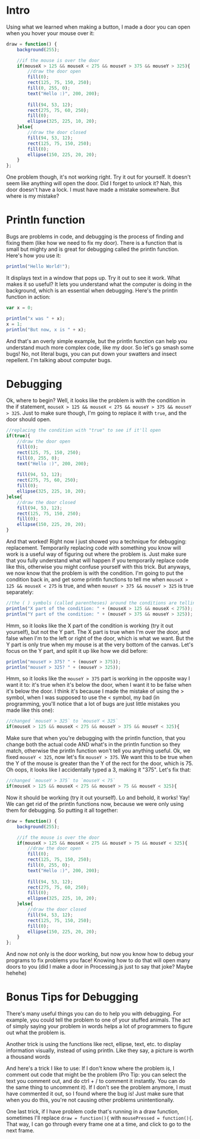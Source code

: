 # Intro
Using what we learned when making a button, I made a door you can open when you hover your mouse over it:
```js
draw = function() {
    background(255);

    //if the mouse is over the door
    if(mouseX > 125 && mouseX < 275 && mouseY > 375 && mouseY > 325){
        //draw the door open
        fill(0);
        rect(125, 75, 150, 250);
        fill(0, 255, 0);
        text("Hello :)", 200, 200);
        
        fill(94, 53, 12);
        rect(275, 75, 60, 250);
        fill(0);
        ellipse(325, 225, 10, 20);
    }else{
        //draw the door closed
        fill(94, 53, 12);
        rect(125, 75, 150, 250);
        fill(0);
        ellipse(150, 225, 20, 20);
    }
};
```
One problem though, it's not working right. Try it out for yourself. It doesn't seem like anything will open the door. Did I forget to unlock it? Nah, this door doesn't have a lock. I must have made a mistake somewhere. But where is my mistake?

# Println function
Bugs are problems in code, and debugging is the process of finding and fixing them (like how we need to fix my door). There is a function that is small but mighty and is great for debugging called the println function. Here's how you use it:
```js
println("Hello World!");
```
It displays text in a window that pops up. Try it out to see it work. What makes it so useful? It lets you understand what the computer is doing in the background, which is an essential when debugging. Here's the println function in action:
```js
var x = 0;

println("x was " + x);
x = 1;
println("But now, x is " + x);
```
And that's an overly simple example, but the println function can help you understand much more complex code, like my door. So let's go smash some bugs! No, not literal bugs, you can put down your swatters and insect repellent. I'm talking about computer bugs.

# Debugging
Ok, where to begin? Well, it looks like the problem is with the condition in the if statement, `mouseX > 125 && mouseX < 275 && mouseY > 375 && mouseY > 325`. Just to make sure though, I'm going to replace it with `true`, and the door should open.
```js
//replacing the condition with "true" to see if it'll open
if(true){
    //draw the door open
    fill(0);
    rect(125, 75, 150, 250);
    fill(0, 255, 0);
    text("Hello :)", 200, 200);
    
    fill(94, 53, 12);
    rect(275, 75, 60, 250);
    fill(0);
    ellipse(325, 225, 10, 20);
}else{
    //draw the door closed
    fill(94, 53, 12);
    rect(125, 75, 150, 250);
    fill(0);
    ellipse(150, 225, 20, 20);
}
```
And that worked! Right now I just showed you a technique for debugging: replacement. Temporarily replacing code with something you know will work is a useful way of figuring out where the problem is. Just make sure that you fully understand what will happen if you temporarily replace code like this, otherwise you might confuse yourself with this trick. But anyways, we now know that the problem is with the condition. I'm going to put the condition back in, and get some println functions to tell me when `mouseX > 125 && mouseX < 275` is true, and when `mouseY > 375 && mouseY > 325` is true separately:
```js
//the ( ) symbols (called parentheses) around the conditions are telling the computer that it needs to figure out the conditions first before it adds it to the string. Without the parentheses, the computer gets confused.
println("X part of the condition: " + (mouseX > 125 && mouseX < 275));
println("Y part of the condition: " + (mouseY > 375 && mouseY > 325));
```
Hmm, so it looks like the X part of the condition is working (try it out yourself), but not the Y part. The X part is true when I'm over the door, and false when I'm to the left or right of the door, which is what we want. But the Y part is only true when my mouse is at the very bottom of the canvas. Let's focus on the Y part, and split it up like how we did before:
```js
println("mouseY > 375? " + (mouseY > 375));
println("mouseY > 325? " + (mouseY > 325));
```
Hmm, so it looks like the `mouseY > 375` part is working in the opposite way I want it to: it's true when it's below the door, when I want it to be false when it's below the door. I think it's because I made the mistake of using the > symbol, when I was supposed to use the < symbol, my bad (in programming, you'll notice that a lot of bugs are just little mistakes you made like this one): 
```js
//changed `mouseY > 325` to `mouseY < 325`
if(mouseX > 125 && mouseX < 275 && mouseY > 375 && mouseY < 325){
```
Make sure that when you're debugging with the println function, that you change both the actual code AND what's in the println function so they match, otherwise the println function won't tell you anything useful. Ok, we fixed `mouseY < 325`, now let's fix `mouseY > 375`. We want this to be true when the Y of the mouse is greater than the Y of the rect for the door, which is 75. Oh oops, it looks like I accidentally typed a 3, making it "375". Let's fix that:
```js
//changed `mouseY > 375` to `mouseY < 75`
if(mouseX > 125 && mouseX < 275 && mouseY > 75 && mouseY < 325){
```
Now it should be working (try it out yourself). Lo and behold, it works! Yay! We can get rid of the println functions now, because we were only using them for debugging. So putting it all together:
```js
draw = function() {
    background(255);

    //if the mouse is over the door
    if(mouseX > 125 && mouseX < 275 && mouseY > 75 && mouseY < 325){
        //draw the door open
        fill(0);
        rect(125, 75, 150, 250);
        fill(0, 255, 0);
        text("Hello :)", 200, 200);
        
        fill(94, 53, 12);
        rect(275, 75, 60, 250);
        fill(0);
        ellipse(325, 225, 10, 20);
    }else{
        //draw the door closed
        fill(94, 53, 12);
        rect(125, 75, 150, 250);
        fill(0);
        ellipse(150, 225, 20, 20);
    }
};
```
And now not only is the door working, but now you know how to debug your programs to fix problems you face! Knowing how to do that will open many doors to you (did I make a door in Processing.js just to say that joke? Maybe hehehe)

# Bonus Tips for Debugging
There's many useful things you can do to help you with debugging. For example, you could tell the problem to one of your stuffed animals. The act of simply saying your problem in words helps a lot of programmers to figure out what the problem is.

Another trick is using the functions like rect, ellipse, text, etc. to display information visually, instead of using println. Like they say, a picture is worth a thousand words

And here's a trick I like to use: If I don't know where the problem is, I comment out code that might be the problem (Pro Tip: you can select the text you comment out, and do ctrl + / to comment it instantly. You can do the same thing to uncomment it). If I don't see the problem anymore, I must have commented it out, so I found where the bug is! Just make sure that when you do this, you're not causing other problems unintentionally.

One last trick, if I have problem code that's running in a draw function, sometimes I'll replace `draw = function(){` with `mousePressed = function(){`. That way, I can go through every frame one at a time, and click to go to the next frame.
